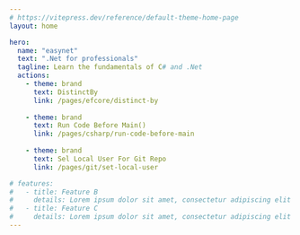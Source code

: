```yaml
---
# https://vitepress.dev/reference/default-theme-home-page
layout: home

hero:
  name: "easynet"
  text: ".Net for professionals"
  tagline: Learn the fundamentals of C# and .Net
  actions:
    - theme: brand
      text: DistinctBy
      link: /pages/efcore/distinct-by
    
    - theme: brand
      text: Run Code Before Main()
      link: /pages/csharp/run-code-before-main
    
    - theme: brand
      text: Sel Local User For Git Repo
      link: /pages/git/set-local-user             

# features:
#   - title: Feature B
#     details: Lorem ipsum dolor sit amet, consectetur adipiscing elit
#   - title: Feature C
#     details: Lorem ipsum dolor sit amet, consectetur adipiscing elit
---
```


